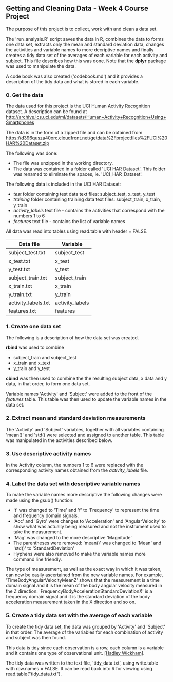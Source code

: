 
## Getting and Cleaning Data - Week 4 Course Project

The purpose of this project is to collect, work with and clean a data set.

The 'run_analysis.R' script saves the data in R, combines the data to forms one data set, extracts only the mean and standard deviation data, changes the activities and variable names to more decriptive names and finally creates a tidy data set of the averages of each variable for each activity and subject.  This file describes how this was done.  Note that the **dplyr** package was used to manipulate the data.

A code book was also created ('codebook.md') and it provides a description of the tidy data and what is stored in each variable.  


### 0. Get the data
The data used for this project is the UCI Human Activity Recognition dataset.  A description can be found at http://archive.ics.uci.edu/ml/datasets/Human+Activity+Recognition+Using+Smartphones

The data is in the form of a zipped file and can be obtained from https://d396qusza40orc.cloudfront.net/getdata%2Fprojectfiles%2FUCI%20HAR%20Dataset.zip

The following was done:

* The file was unzipped in the working directory.  
* The data was contained in a folder called 'UCI HAR Dataset'.  This folder was renamed to eliminate the spaces, ie. 'UCI_HAR_Dataset'.

The following data is included in the UCI HAR Dataset:

* *test* folder containing test data text files: subject_test, x_test, y_test
* *training* folder containing training data text files: subject_train, x_train, y_train
* *activity_labels* text file - contains the activities that correspond with the numbers 1 to 6
* *features* text file - contains the list of variable names

All data was read into tables using read.table with header = FALSE.

| Data file             | Variable              |
| -----------           | ---------------       |
| subject_test.txt      | subject_test          |
| x_test.txt            | x_test                |
| y_test.txt            | y_test                |
| subject_train.txt     | subject_train         |
| x_train.txt           | x_train               |
| y_train.txt           | y_train               |
| activity_labels.txt   | activity_labels       |
| features.txt          | features              |  



### 1. Create one data set
The following is a description of how the data set was created.

**rbind** was used to combine

* subject_train and subject_test
* x_train and x_text
* y_train and y_test

**cbind** was then used to combine the the resulting subject data, x data and y data, in that order, to form one data set.

Variable names 'Activity' and 'Subject' were added to the front of the *features* table.  This table was then used to update the variable names in the data set.  



### 2. Extract mean and standard deviation measurements
The 'Activity' and 'Subject' variables, together with all variables containing 'mean()' and 'std() were selected and assigned to another table.  This table was manipulated in the activities described below.  



### 3. Use descriptive activity names
In the Activity column, the numbers 1 to 6 were replaced with the corresponding activity names obtained from the *activity_labels* file.  



### 4. Label the data set with descriptive variable names
To make the variable names more descriptive the following changes were made using the gsub() function:

* 't' was changed to 'Time' and 'f' to 'Frequency' to represent the time and frequency domain signals.
* 'Acc' and 'Gyro' were changes to 'Acceleration' and 'AngularVelocity' to show what was actually being measured and not the instrument used to take the measurement.
* 'Mag' was changed to the more descriptive 'Magnitude'
* The parentheses were removed: 'mean()' was changed to 'Mean' and 'std()' to 'StandardDeviation'
* Hyphens were also removed to make the variable names more command line friendly.


The type of measurement, as well as the exact way in which it was taken, can now be easily ascertained from the new variable names. For example, 'TimeBodyAngularVelocityMeanZ' shows that the measurement is a time domain signal and it is the mean of the body angular velocity measured in the Z direction. 'FrequencyBodyAccelerationStandardDeviationX' is a frequency domain signal and it is the standard deviation of the body acceleration measurement taken in the X direction and so on.  



### 5. Create a tidy data set with the average of each variable
To create the tidy data set, the data was grouped by 'Activity' and 'Subject' in that order.  The average of the variables for each combination of activity and subject was then found.

This data is tidy since each observation is a row, each column is a variable and it contains one type of observational unit. [[Hadley Wickham]](https://vita.had.co.nz/papers/tidy-data.pdf#page=23&zoom=100,0,182).

The tidy data was written to the text file, 'tidy_data.txt', using write.table with row.names = FALSE.  It can be read back into R for viewing using read.table("tidy_data.txt").  

